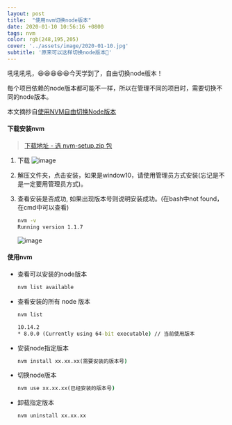 ```yaml
---
layout: post
title:  "使用nvm切换node版本"
date: 2020-01-10 10:56:16 +0800
tags: nvm
color: rgb(248,195,205)
cover: '../assets/image/2020-01-10.jpg'
subtitle: '原来可以这样切换node版本🙊'
---
```


吼吼吼吼，😆😆😆😆😆今天学到了，自由切换node版本！

每个项目依赖的node版本都可能不一样，所以在管理不同的项目时，需要切换不同的node版本。

本文摘抄自[使用NVM自由切换Node版本](https://juejin.im/post/5dae55b75188257d8936be94)

#### 下载安装nvm
> [下载地址 - 选 nvm-setup.zip 包 ](https://github.com/coreybutler/nvm-windows/releases)

1. 下载
    ![image](https://user-gold-cdn.xitu.io/2019/10/22/16df109d1d20ed64?imageView2/0/w/1280/h/960/format/webp/ignore-error/1)


2. 解压文件夹，点击安装，如果是window10，请使用管理员方式安装(忘记是不是一定要用管理员方式)。

3. 查看安装是否成功, 如果出现版本号则说明安装成功。(在bash中not found，在cmd中可以查看)
    ```cmd
    nvm -v
    Running version 1.1.7
    ```
    ![image](https://user-gold-cdn.xitu.io/2019/10/22/16df111343be73bf?imageView2/0/w/1280/h/960/format/webp/ignore-error/1)

#### 使用nvm

- 查看可以安装的node版本

    ```cmd
    nvm list available
    ```

- 查看安装的所有 node 版本
    ```cmd
    nvm list
 
    10.14.2
    * 8.0.0 (Currently using 64-bit executable) // 当前使用版本
    ```
- 安装node指定版本
    ```cmd
    nvm install xx.xx.xx(需要安装的版本号)
    ```
 
- 切换node版本
    ```cmd
   nvm use xx.xx.xx(已经安装的版本号)
   ```

- 卸载指定版本
    ```cmd
    nvm uninstall xx.xx.xx
    ```
